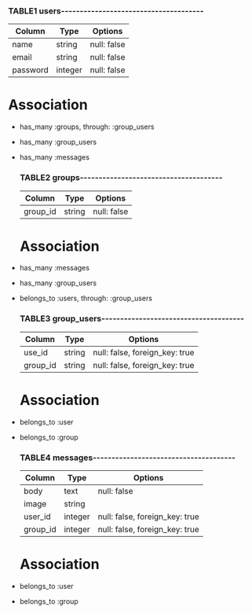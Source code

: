 
  ### TABLE1 users--------------------------------------
  |Column|Type|Options|
  |------|----|-------|
  | name     | string  | null: false|
  | email    | string  | null: false|
  | password | integer | null: false|
  # Association
- has_many :groups, through: :group_users
- has_many :group_users
- has_many :messages

  ### TABLE2 groups--------------------------------------
  |Column|Type|Options|
  |------|----|-------|
  | group_id | string  | null: false|
  # Association
- has_many   :messages
- has_many   :group_users
- belongs_to :users, through: :group_users

  ### TABLE3 group_users--------------------------------------
  |Column|Type|Options|
  |------|----|-------|
  | use_id   | string  | null: false, foreign_key: true|
  | group_id | string  | null: false, foreign_key: true|
  # Association
- belongs_to :user
- belongs_to :group

  ### TABLE4 messages--------------------------------------
  |Column|Type|Options|
  |------|----|-------|
  | body       | text    | null: false|
  | image      | string  ||
  | user_id    | integer | null: false, foreign_key: true|
  | group_id   | integer | null: false, foreign_key: true|
  # Association
- belongs_to :user
- belongs_to :group
